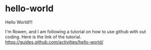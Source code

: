 # hello-world
Hello World!!!

I'm Rowen, and I am following a tutorial on how to use github with out coding.
Here is the link of the tutorial.
https://guides.github.com/activities/hello-world/
